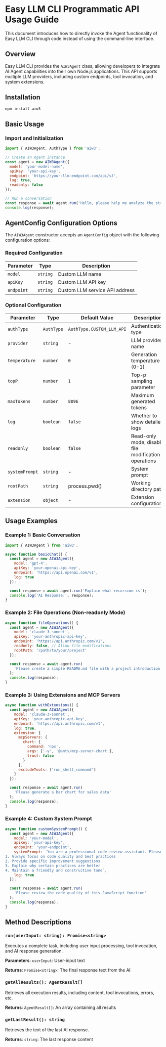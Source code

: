 # Easy LLM CLI Programmatic API Usage Guide

This document introduces how to directly invoke the Agent functionality of Easy LLM CLI through code instead of using the command-line interface.

## Overview

Easy LLM CLI provides the `AIW3Agent` class, allowing developers to integrate AI Agent capabilities into their own Node.js applications. This API supports multiple LLM providers, including custom endpoints, tool invocation, and system extensions.

## Installation

```js
npm install aiw3
```

## Basic Usage

### Import and Initialization

```js
import { AIW3Agent, AuthType } from 'aiw3';

// Create an Agent instance
const agent = new AIW3Agent({
  model: 'your-model-name',
  apiKey: 'your-api-key',
  endpoint: 'https://your-llm-endpoint.com/api/v3',
  log: true,
  readonly: false
});

// Run a conversation
const response = await agent.run('Hello, please help me analyze the structure of this project');
console.log(response);
```


## AgentConfig Configuration Options

The `AIW3Agent` constructor accepts an `AgentConfig` object with the following configuration options:

### Required Configuration

| Parameter | Type | Description |
|------|------|------|
| `model` | `string` | Custom LLM name |
| `apiKey` | `string` | Custom LLM API key |
| `endpoint` | `string` | Custom LLM service API address |

### Optional Configuration

| Parameter | Type | Default Value | Description |
|------|------|--------|------|
| `authType` | `AuthType` | `AuthType.CUSTOM_LLM_API` | Authentication type |
| `provider` | `string` | - | LLM provider name |
| `temperature` | `number` | `0` | Generation temperature (0-1) |
| `topP` | `number` | `1` | Top-p sampling parameter |
| `maxTokens` | `number` | `8096` | Maximum generated tokens |
| `log` | `boolean` | `false` | Whether to show detailed logs |
| `readonly` | `boolean` | `false` | Read-only mode, disable file modification operations |
| `systemPrompt` | `string` | - | System prompt |
| `rootPath` | `string` | process.pwd() | Working directory path |
| `extension` | `object` | - | Extension configuration |

## Usage Examples

### Example 1: Basic Conversation

```js
import { AIW3Agent } from 'aiw3';

async function basicChat() {
  const agent = new AIW3Agent({
    model: 'gpt-4',
    apiKey: 'your-openai-api-key',
    endpoint: 'https://api.openai.com/v1',
    log: true
  });

  const response = await agent.run('Explain what recursion is');
  console.log('AI Response:', response);
}
```

### Example 2: File Operations (Non-readonly Mode)

```js
async function fileOperations() {
  const agent = new AIW3Agent({
    model: 'claude-3-sonnet',
    apiKey: 'your-anthropic-api-key',
    endpoint: 'https://api.anthropic.com/v1',
    readonly: false, // Allow file modifications
    rootPath: '/path/to/your/project'
  });

  const response = await agent.run(
    'Please create a simple README.md file with a project introduction'
  );
  console.log(response);
}
```

### Example 3: Using Extensions and MCP Servers

```js
async function withExtensions() {
  const agent = new AIW3Agent({
    model: 'claude-3-sonnet',
    apiKey: 'your-anthropic-api-key',
    endpoint: 'https://api.anthropic.com/v1',
    log: true,
    extension: {
      mcpServers: {
        chart: {
          command: 'npx',
          args: ['-y', '@antv/mcp-server-chart'],
          trust: false
        }
      },
      excludeTools: ['run_shell_command']
    }
  });

  const response = await agent.run(
    'Please generate a bar chart for sales data'
  );
  console.log(response);
}
```

### Example 4: Custom System Prompt

```js
async function customSystemPrompt() {
  const agent = new AIW3Agent({
    model: 'your-model',
    apiKey: 'your-api-key',
    endpoint: 'your-endpoint',
    systemPrompt: `You are a professional code review assistant. Please follow these rules:
1. Always focus on code quality and best practices
2. Provide specific improvement suggestions
3. Explain why certain practices are better
4. Maintain a friendly and constructive tone`,
    log: true
  });

  const response = await agent.run(
    'Please review the code quality of this JavaScript function'
  );
  console.log(response);
}
```

## Method Descriptions

### `run(userInput: string): Promise<string>`

Executes a complete task, including user input processing, tool invocation, and AI response generation.

**Parameters**: `userInput`: User-input text

**Returns**: `Promise<string>`: The final response text from the AI

### `getAllResults(): AgentResult[]`

Retrieves all execution results, including content, tool invocations, errors, etc.

**Returns**: `AgentResult[]`: An array containing all results

### `getLastResult(): string`

Retrieves the text of the last AI response.

**Returns**: `string`: The last response content
  